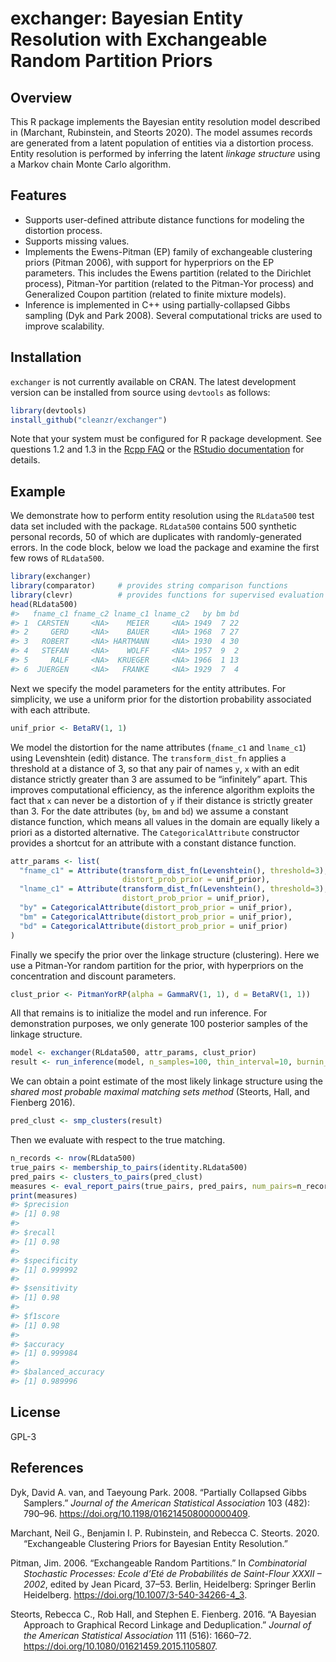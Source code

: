 <!-- README.md is generated from README.Rmd. Please edit that file -->

# exchanger: Bayesian Entity Resolution with Exchangeable Random Partition Priors

## Overview

This R package implements the Bayesian entity resolution model described
in (Marchant, Rubinstein, and Steorts 2020). The model assumes records
are generated from a latent population of entities via a distortion
process. Entity resolution is performed by inferring the latent *linkage
structure* using a Markov chain Monte Carlo algorithm.

## Features

  - Supports user-defined attribute distance functions for modeling the
    distortion process.
  - Supports missing values.
  - Implements the Ewens-Pitman (EP) family of exchangeable clustering
    priors (Pitman 2006), with support for hyperpriors on the EP
    parameters. This includes the Ewens partition (related to the
    Dirichlet process), Pitman-Yor partition (related to the Pitman-Yor
    process) and Generalized Coupon partition (related to finite mixture
    models).
  - Inference is implemented in C++ using partially-collapsed Gibbs
    sampling (Dyk and Park 2008). Several computational tricks are used
    to improve scalability.

## Installation

`exchanger` is not currently available on CRAN. The latest development
version can be installed from source using `devtools` as follows:

``` r
library(devtools)
install_github("cleanzr/exchanger")
```

Note that your system must be configured for R package development. See
questions 1.2 and 1.3 in the [Rcpp
FAQ](https://cran.r-project.org/package=Rcpp/vignettes/Rcpp-FAQ.pdf) or
the [RStudio
documentation](https://www.rstudio.com/ide/docs/packages/prerequisites)
for details.

## Example

We demonstrate how to perform entity resolution using the `RLdata500`
test data set included with the package. `RLdata500` contains 500
synthetic personal records, 50 of which are duplicates with
randomly-generated errors. In the code block, below we load the package
and examine the first few rows of `RLdata500`.

``` r
library(exchanger)
library(comparator)     # provides string comparison functions
library(clevr)          # provides functions for supervised evaluation
head(RLdata500)
#>   fname_c1 fname_c2 lname_c1 lname_c2   by bm bd
#> 1  CARSTEN     <NA>    MEIER     <NA> 1949  7 22
#> 2     GERD     <NA>    BAUER     <NA> 1968  7 27
#> 3   ROBERT     <NA> HARTMANN     <NA> 1930  4 30
#> 4   STEFAN     <NA>    WOLFF     <NA> 1957  9  2
#> 5     RALF     <NA>  KRUEGER     <NA> 1966  1 13
#> 6  JUERGEN     <NA>   FRANKE     <NA> 1929  7  4
```

Next we specify the model parameters for the entity attributes. For
simplicity, we use a uniform prior for the distortion probability
associated with each attribute.

``` r
unif_prior <- BetaRV(1, 1)
```

We model the distortion for the name attributes (`fname_c1` and
`lname_c1`) using Levenshtein (edit) distance. The `transform_dist_fn`
applies a threshold at a distance of 3, so that any pair of names `y`,
`x` with an edit distance strictly greater than 3 are assumed to be
“infinitely” apart. This improves computational efficiency, as the
inference algorithm exploits the fact that `x` can never be a distortion
of `y` if their distance is strictly greater than 3. For the date
attributes (`by`, `bm` and `bd`) we assume a constant distance function,
which means all values in the domain are equally likely a priori as a
distorted alternative. The `CategoricalAttribute` constructor provides a
shortcut for an attribute with a constant distance function.

``` r
attr_params <- list(
  "fname_c1" = Attribute(transform_dist_fn(Levenshtein(), threshold=3), 
                         distort_prob_prior = unif_prior),
  "lname_c1" = Attribute(transform_dist_fn(Levenshtein(), threshold=3), 
                         distort_prob_prior = unif_prior),
  "by" = CategoricalAttribute(distort_prob_prior = unif_prior),
  "bm" = CategoricalAttribute(distort_prob_prior = unif_prior),
  "bd" = CategoricalAttribute(distort_prob_prior = unif_prior)
)
```

Finally we specify the prior over the linkage structure (clustering).
Here we use a Pitman-Yor random partition for the prior, with
hyperpriors on the concentration and discount parameters.

``` r
clust_prior <- PitmanYorRP(alpha = GammaRV(1, 1), d = BetaRV(1, 1))
```

All that remains is to initialize the model and run inference. For
demonstration purposes, we only generate 100 posterior samples of the
linkage structure.

``` r
model <- exchanger(RLdata500, attr_params, clust_prior)
result <- run_inference(model, n_samples=100, thin_interval=10, burnin_interval=1000)
```

We can obtain a point estimate of the most likely linkage structure
using the *shared most probable maximal matching sets method* (Steorts,
Hall, and Fienberg 2016).

``` r
pred_clust <- smp_clusters(result)
```

Then we evaluate with respect to the true matching.

``` r
n_records <- nrow(RLdata500)
true_pairs <- membership_to_pairs(identity.RLdata500)
pred_pairs <- clusters_to_pairs(pred_clust)
measures <- eval_report_pairs(true_pairs, pred_pairs, num_pairs=n_records*(n_records-1)/2)
print(measures)
#> $precision
#> [1] 0.98
#> 
#> $recall
#> [1] 0.98
#> 
#> $specificity
#> [1] 0.999992
#> 
#> $sensitivity
#> [1] 0.98
#> 
#> $f1score
#> [1] 0.98
#> 
#> $accuracy
#> [1] 0.999984
#> 
#> $balanced_accuracy
#> [1] 0.989996
```

## License

GPL-3

## References

<div id="refs" class="references hanging-indent">

<div id="ref-dyk_partially_2008">

Dyk, David A. van, and Taeyoung Park. 2008. “Partially Collapsed Gibbs
Samplers.” *Journal of the American Statistical Association* 103 (482):
790–96. <https://doi.org/10.1198/016214508000000409>.

</div>

<div id="ref-marchant_exchangeable_2020">

Marchant, Neil G., Benjamin I. P. Rubinstein, and Rebecca C. Steorts.
2020. “Exchangeable Clustering Priors for Bayesian Entity Resolution.”

</div>

<div id="ref-pitman_exchangeable_2006">

Pitman, Jim. 2006. “Exchangeable Random Partitions.” In *Combinatorial
Stochastic Processes: Ecole d’Eté de Probabilités de Saint-Flour XXXII –
2002*, edited by Jean Picard, 37–53. Berlin, Heidelberg: Springer Berlin
Heidelberg. <https://doi.org/10.1007/3-540-34266-4_3>.

</div>

<div id="ref-steorts2016">

Steorts, Rebecca C., Rob Hall, and Stephen E. Fienberg. 2016. “A
Bayesian Approach to Graphical Record Linkage and Deduplication.”
*Journal of the American Statistical Association* 111 (516): 1660–72.
<https://doi.org/10.1080/01621459.2015.1105807>.

</div>

</div>
